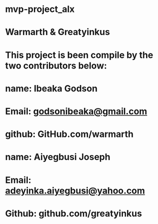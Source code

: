 # mvp-project_alx
# Warmarth & Greatyinkus

# This project is been compile by the two contributors below:

# name: Ibeaka Godson
# Email: godsonibeaka@gmail.com
# github: GitHub.com/warmarth

# name: Aiyegbusi Joseph
# Email: adeyinka.aiyegbusi@yahoo.com
# Github: github.com/greatyinkus
